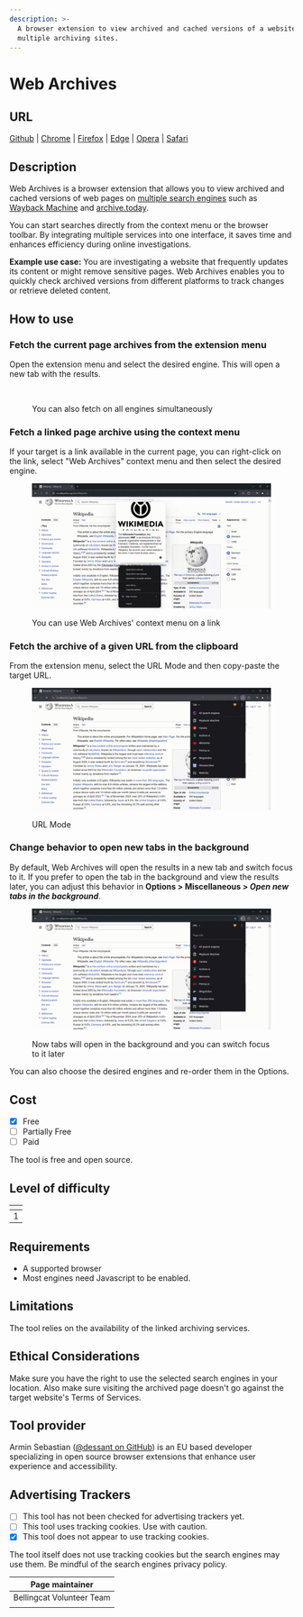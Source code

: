 ```yaml
---
description: >-
  A browser extension to view archived and cached versions of a website on
  multiple archiving sites.
---
```


# Web Archives

## URL

[Github](https://github.com/dessant/web-archives) | [Chrome](https://chrome.google.com/webstore/detail/web-archives/hkligngkgcpcolhcnkgccglchdafcnao) | [Firefox](https://addons.mozilla.org/firefox/addon/view-page-archive/) | [Edge](https://microsoftedge.microsoft.com/addons/detail/web-archives/apcfghlggldjdjepjnahfdjgdcdekhda) | [Opera](https://addons.opera.com/extensions/details/view-page-archive-cache/) | [Safari](https://apps.apple.com/us/app/web-archives-for-safari/id1603181853?platform=mac)

## Description

Web Archives is a browser extension that allows you to view archived and cached versions of web pages on [multiple search engines](https://github.com/dessant/web-archives/wiki/Search-engines) such as [Wayback Machine](https://bellingcat.gitbook.io/toolkit/more/all-tools/internet-archive) and [archive.today](https://bellingcat.gitbook.io/toolkit/more/all-tools/archive.today).&#x20;

You can start searches directly from the context menu or the browser toolbar. By integrating multiple services into one interface, it saves time and enhances efficiency during online investigations.

**Example use case:** You are investigating a website that frequently updates its content or might remove sensitive pages. Web Archives enables you to quickly check archived versions from different platforms to track changes or retrieve deleted content.

## How to use

### Fetch the current page archives from the extension menu

Open the extension menu and select the desired engine. This will open a new tab with the results.

<figure><img src=".gitbook/assets/demo (3).gif" alt=""><figcaption><p>You can also fetch on all engines simultaneously</p></figcaption></figure>

### Fetch a linked page archive using the context menu

If your target is a link available in the current page, you can right-click on the link, select "Web Archives" context menu and then select the desired engine.

<figure><img src=".gitbook/assets/demo2 (1).gif" alt=""><figcaption><p>You can use Web Archives' context menu on a link</p></figcaption></figure>

### Fetch the archive of a given URL from the clipboard

From the extension menu, select the URL Mode and then copy-paste the target URL.



<figure><img src=".gitbook/assets/demo3url (1).gif" alt=""><figcaption><p>URL Mode</p></figcaption></figure>

### Change behavior to open new tabs in the background

By default, Web Archives will open the results in a new tab and switch focus to it. If you prefer to open the tab in the background and view the results later, you can adjust this behavior in **Options > Miscellaneous >&#x20;**_**Open new tabs in the background**_.

<figure><img src=".gitbook/assets/demo4 (1).gif" alt=""><figcaption><p>Now tabs will open in the background and you can switch focus to it later</p></figcaption></figure>

You can also choose the desired engines and re-order them in the Options.

## Cost

* [x] Free
* [ ] Partially Free
* [ ] Paid

The tool is free and open source.

## Level of difficulty

<table><thead><tr><th data-type="rating" data-max="5"></th></tr></thead><tbody><tr><td>1</td></tr></tbody></table>

## Requirements

* A supported browser
* Most engines need Javascript to be enabled.

## Limitations

The tool relies on the availability of the linked archiving services.

## Ethical Considerations

Make sure you have the right to use the selected search engines in your location. Also make sure visiting the archived page doesn't go against the target website's Terms of Services.

## Tool provider

Armin Sebastian ([@dessant on GitHub](https://github.com/dessant)) is an EU based developer specializing in open source browser extensions that enhance user experience and accessibility.

## Advertising Trackers

* [ ] This tool has not been checked for advertising trackers yet.
* [ ] This tool uses tracking cookies. Use with caution.
* [x] This tool does not appear to use tracking cookies.

The tool itself does not use tracking cookies but the search engines may use them. Be mindful of the search engines privacy policy.

| Page maintainer           |
| ------------------------- |
| Bellingcat Volunteer Team |
|                           |

